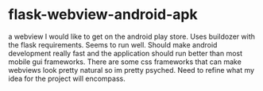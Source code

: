 # flask-webview-android-apk
a webview I would like to get on the android play store. Uses buildozer with the flask requirements. Seems to run well. Should make android development really fast and the application should run better than most mobile gui frameworks. There are some css frameworks that can make webviews look pretty natural so im pretty psyched. Need to refine what my idea for the project will encompass.
